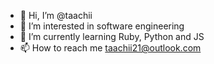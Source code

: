 - 👋 Hi, I’m @taachii
- 👀 I’m interested in software engineering
- 🌱 I’m currently learning Ruby, Python and JS
- 📫 How to reach me [taachii21@outlook.com](mailto:taachii21@outlook.com)
<!---
taachii/taachii is a ✨ special ✨ repository because its `README.md` (this file) appears on your GitHub profile.
You can click the Preview link to take a look at your changes.
--->
